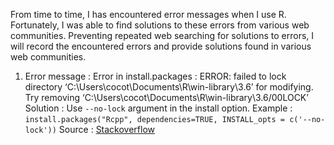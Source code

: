From time to time, I has encountered error messages when I use R. 
Fortunately, I was able to find solutions to these errors from various web communities.
Preventing repeated web searching for solutions to errors, I will record the encountered errors and provide solutions found in various web communities.

1.  Error message   :   Error in install.packages : ERROR: failed to lock directory ‘C:\Users\cocot\Documents\R\win-library\3.6’ for modifying.
                        Try removing ‘C:\Users\cocot\Documents\R\win-library\3.6/00LOCK’ 
    Solution        :   Use `--no-lock` argument in the install option.
    Example         :   `install.packages("Rcpp", dependencies=TRUE, INSTALL_opts = c('--no-lock'))`
    Source          :   [Stackoverflow](https://stackoverflow.com/questions/14382209/r-install-packages-returns-failed-to-create-lock-directory)

